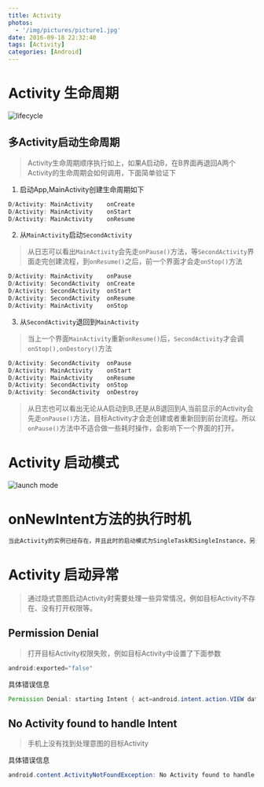 ```yaml
---
title: Activity
photos:
  - '/img/pictures/picture1.jpg'
date: 2016-09-18 22:32:40
tags: [Activity]
categories: [Android]
---
```


<!--more-->

# Activity 生命周期

![lifecycle](/img/activity_lifecycle.png)

## 多Activity启动生命周期

> Activity生命周期顺序执行如上，如果A启动B，在B界面再退回A两个Activity的生命周期会如何调用，下面简单验证下

1. 启动App,MainActivity创建生命周期如下

```java
D/Activity: MainActivity	onCreate
D/Activity: MainActivity	onStart
D/Activity: MainActivity	onResume
```
2. 从`MainActivity`启动`SecondActivity`

> 从日志可以看出`MainActivity`会先走`onPause()`方法，等`SecondActivity`界面走完创建流程，到`onResume()`之后，前一个界面才会走`onStop()`方法

```java
D/Activity: MainActivity	onPause
D/Activity: SecondActivity	onCreate
D/Activity: SecondActivity	onStart
D/Activity: SecondActivity	onResume
D/Activity: MainActivity	onStop
```
3. 从`SecondActivity`退回到`MainActivity`

> 当上一个界面`MainActivity`重新`onResume()`后，`SecondActivity`才会调`onStop(),onDestory()`方法

```java
D/Activity: SecondActivity	onPause
D/Activity: MainActivity	onStart
D/Activity: MainActivity	onResume
D/Activity: SecondActivity	onStop
D/Activity: SecondActivity	onDestroy
```
> 从日志也可以看出无论从A启动到B,还是从B退回到A,当前显示的Activity会先走`onPause()`方法，目标Activity才会走创建或者重新回到前台流程。所以`onPause()`方法中不适合做一些耗时操作，会影响下一个界面的打开。


# Activity 启动模式

![launch mode](/img/launchmode.png)

# onNewIntent方法的执行时机

```java
当此Activity的实例已经存在，并且此时的启动模式为SingleTask和SingleInstance，另外当这个实例位于栈顶且启动模式为SingleTop时也会触发onNewInstent()。
```

# Activity 启动异常

> 通过隐式意图启动Activity时需要处理一些异常情况，例如目标Activity不存在、没有打开权限等。

## Permission Denial

> 打开目标Activity权限失败，例如目标Activity中设置了下面参数


 ```java
 android:exported="false"
 
 ```
具体错误信息 

```java
Permission Denial: starting Intent { act=android.intent.action.VIEW dat=plugin:// flg=0x10200000 cmp=cn.qbzsydsq.reader/demo.ad.dy.com.appdemo.plugin.PluginActivity } from ProcessRecord{80c0b66 26467:com.violin.violindemo/u0a931} (pid=26467, uid=10931) not exported from uid 11016
```

## No Activity found to handle Intent

> 手机上没有找到处理意图的目标Activity

具体错误信息 

```java
android.content.ActivityNotFoundException: No Activity found to handle Intent { act=android.intent.action.VIEW dat=plugi:// flg=0x10200000 }

```

 

